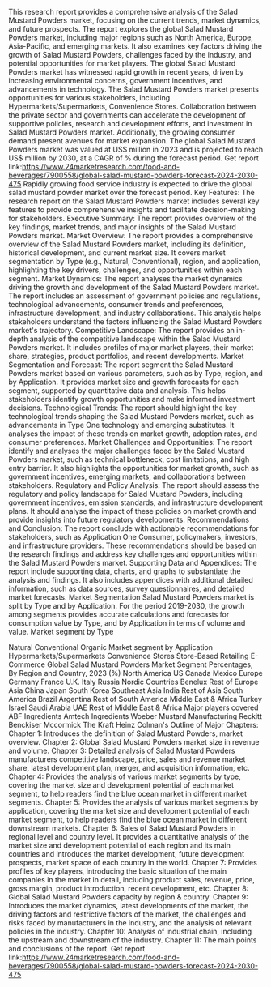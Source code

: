 This research report provides a comprehensive analysis of the Salad Mustard Powders market, focusing on the current trends, market dynamics, and future prospects. The report explores the global Salad Mustard Powders market, including major regions such as North America, Europe, Asia-Pacific, and emerging markets. It also examines key factors driving the growth of Salad Mustard Powders, challenges faced by the industry, and potential opportunities for market players.
The global Salad Mustard Powders market has witnessed rapid growth in recent years, driven by increasing environmental concerns, government incentives, and advancements in technology. The Salad Mustard Powders market presents opportunities for various stakeholders, including Hypermarkets/Supermarkets, Convenience Stores. Collaboration between the private sector and governments can accelerate the development of supportive policies, research and development efforts, and investment in Salad Mustard Powders market. Additionally, the growing consumer demand present avenues for market expansion.
The global Salad Mustard Powders market was valued at US$ million in 2023 and is projected to reach US$ million by 2030, at a CAGR of % during the forecast period.
Get report link:https://www.24marketresearch.com/food-and-beverages/7900558/global-salad-mustard-powders-forecast-2024-2030-475
Rapidly growing food service industry is expected to drive the global salad mustard powder market over the forecast period.
Key Features:
The research report on the Salad Mustard Powders market includes several key features to provide comprehensive insights and facilitate decision-making for stakeholders.
Executive Summary: The report provides overview of the key findings, market trends, and major insights of the Salad Mustard Powders market.
Market Overview: The report provides a comprehensive overview of the Salad Mustard Powders market, including its definition, historical development, and current market size. It covers market segmentation by Type (e.g., Natural, Conventional), region, and application, highlighting the key drivers, challenges, and opportunities within each segment.
Market Dynamics: The report analyses the market dynamics driving the growth and development of the Salad Mustard Powders market. The report includes an assessment of government policies and regulations, technological advancements, consumer trends and preferences, infrastructure development, and industry collaborations. This analysis helps stakeholders understand the factors influencing the Salad Mustard Powders market's trajectory.
Competitive Landscape: The report provides an in-depth analysis of the competitive landscape within the Salad Mustard Powders market. It includes profiles of major market players, their market share, strategies, product portfolios, and recent developments.
Market Segmentation and Forecast: The report segment the Salad Mustard Powders market based on various parameters, such as by Type, region, and by Application. It provides market size and growth forecasts for each segment, supported by quantitative data and analysis. This helps stakeholders identify growth opportunities and make informed investment decisions.
Technological Trends: The report should highlight the key technological trends shaping the Salad Mustard Powders market, such as advancements in Type One technology and emerging substitutes. It analyses the impact of these trends on market growth, adoption rates, and consumer preferences.
Market Challenges and Opportunities: The report identify and analyses the major challenges faced by the Salad Mustard Powders market, such as technical bottleneck, cost limitations, and high entry barrier. It also highlights the opportunities for market growth, such as government incentives, emerging markets, and collaborations between stakeholders.
Regulatory and Policy Analysis: The report should assess the regulatory and policy landscape for Salad Mustard Powders, including government incentives, emission standards, and infrastructure development plans. It should analyse the impact of these policies on market growth and provide insights into future regulatory developments.
Recommendations and Conclusion: The report conclude with actionable recommendations for stakeholders, such as Application One Consumer, policymakers, investors, and infrastructure providers. These recommendations should be based on the research findings and address key challenges and opportunities within the Salad Mustard Powders market.
Supporting Data and Appendices: The report include supporting data, charts, and graphs to substantiate the analysis and findings. It also includes appendices with additional detailed information, such as data sources, survey questionnaires, and detailed market forecasts.
Market Segmentation
Salad Mustard Powders market is split by Type and by Application. For the period 2019-2030, the growth among segments provides accurate calculations and forecasts for consumption value by Type, and by Application in terms of volume and value.
Market segment by Type

Natural
Conventional
Organic
Market segment by Application
Hypermarkets/Supermarkets
Convenience Stores
Store-Based Retailing
E-Commerce
Global Salad Mustard Powders Market Segment Percentages, By Region and Country, 2023 (%)
North America
US
Canada
Mexico
Europe
Germany
France
U.K.
Italy
Russia
Nordic Countries
Benelux
Rest of Europe
Asia
China
Japan
South Korea
Southeast Asia
India
Rest of Asia
South America
Brazil
Argentina
Rest of South America
Middle East & Africa
Turkey
Israel
Saudi Arabia
UAE
Rest of Middle East & Africa
Major players covered
ABF Ingredients
Amtech Ingredients
Woeber Mustard Manufacturing
Reckitt Benckiser
Mccormick
The Kraft Heinz
Colman's
Outline of Major Chapters:
Chapter 1: Introduces the definition of Salad Mustard Powders, market overview.
Chapter 2: Global Salad Mustard Powders market size in revenue and volume.
Chapter 3: Detailed analysis of Salad Mustard Powders manufacturers competitive landscape, price, sales and revenue market share, latest development plan, merger, and acquisition information, etc.
Chapter 4: Provides the analysis of various market segments by type, covering the market size and development potential of each market segment, to help readers find the blue ocean market in different market segments.
Chapter 5: Provides the analysis of various market segments by application, covering the market size and development potential of each market segment, to help readers find the blue ocean market in different downstream markets.
Chapter 6: Sales of Salad Mustard Powders in regional level and country level. It provides a quantitative analysis of the market size and development potential of each region and its main countries and introduces the market development, future development prospects, market space of each country in the world.
Chapter 7: Provides profiles of key players, introducing the basic situation of the main companies in the market in detail, including product sales, revenue, price, gross margin, product introduction, recent development, etc.
Chapter 8: Global Salad Mustard Powders capacity by region & country.
Chapter 9: Introduces the market dynamics, latest developments of the market, the driving factors and restrictive factors of the market, the challenges and risks faced by manufacturers in the industry, and the analysis of relevant policies in the industry.
Chapter 10: Analysis of industrial chain, including the upstream and downstream of the industry.
Chapter 11: The main points and conclusions of the report.
Get report link:https://www.24marketresearch.com/food-and-beverages/7900558/global-salad-mustard-powders-forecast-2024-2030-475
